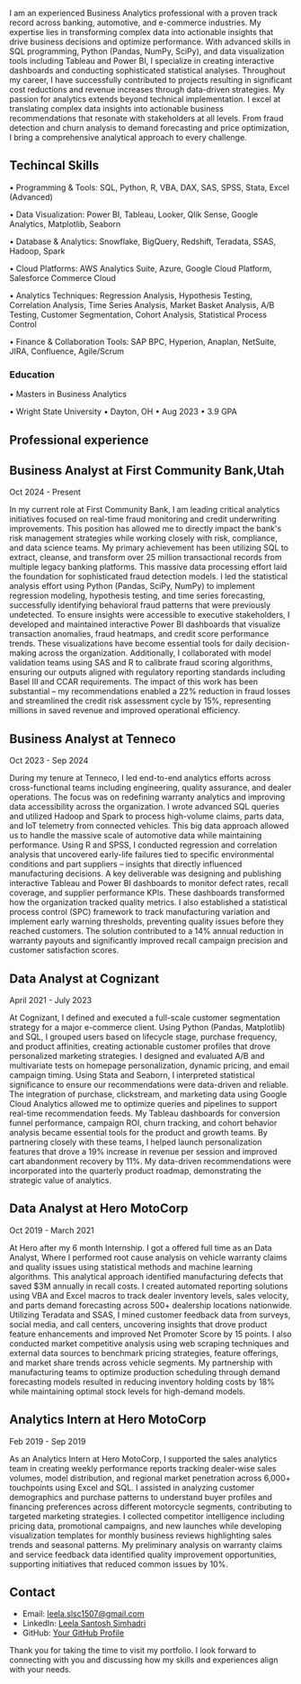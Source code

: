 I am an experienced Business Analytics professional with a proven track record across banking, automotive, and e-commerce industries. My expertise lies in transforming complex data into actionable insights that drive business decisions and optimize performance. With advanced skills in SQL programming, Python (Pandas, NumPy, SciPy), and data visualization tools including Tableau and Power BI, I specialize in creating interactive dashboards and conducting sophisticated statistical analyses.
Throughout my career, I have successfully contributed to projects resulting in significant cost reductions and revenue increases through data-driven strategies. My passion for analytics extends beyond technical implementation. I excel at translating complex data insights into actionable business recommendations that resonate with stakeholders at all levels. From fraud detection and churn analysis to demand forecasting and price optimization, I bring a comprehensive analytical approach to every challenge.


## Techincal Skills 

• Programming & Tools: SQL, Python, R, VBA, DAX, SAS, SPSS, Stata, Excel (Advanced)


• Data Visualization: Power BI, Tableau, Looker, Qlik Sense, Google Analytics, Matplotlib, Seaborn


• Database & Analytics: Snowflake, BigQuery, Redshift, Teradata, SSAS, Hadoop, Spark


• Cloud Platforms: AWS Analytics Suite, Azure, Google Cloud Platform, Salesforce Commerce Cloud


• Analytics Techniques: Regression Analysis, Hypothesis Testing, Correlation Analysis, Time Series Analysis, 
  Market Basket Analysis, A/B Testing, Customer Segmentation, Cohort Analysis, Statistical Process Control
  
    
• Finance & Collaboration Tools: SAP BPC, Hyperion, Anaplan, NetSuite, JIRA, Confluence, Agile/Scrum

### Education
• Masters in Business Analytics
  
• Wright State University • Dayton, OH • Aug 2023 • 3.9 GPA

## Professional experience

## Business Analyst at First Community Bank,Utah 
   Oct 2024 - Present
   
   
In my current role at First Community Bank, I am leading critical analytics initiatives focused on real-time fraud monitoring and credit underwriting improvements. This position has allowed me to directly impact the bank's risk management strategies while working closely with risk, compliance, and data science teams.
My primary achievement has been utilizing SQL to extract, cleanse, and transform over 25 million transactional records from multiple legacy banking platforms. This massive data processing effort laid the foundation for sophisticated fraud detection models. I led the statistical analysis effort using Python (Pandas, SciPy, NumPy) to implement regression modeling, hypothesis testing, and time series forecasting, successfully identifying behavioral fraud patterns that were previously undetected.
To ensure insights were accessible to executive stakeholders, I developed and maintained interactive Power BI dashboards that visualize transaction anomalies, fraud heatmaps, and credit score performance trends. These visualizations have become essential tools for daily decision-making across the organization. Additionally, I collaborated with model validation teams using SAS and R to calibrate fraud scoring algorithms, ensuring our outputs aligned with regulatory reporting standards including Basel III and CCAR requirements.
The impact of this work has been substantial – my recommendations enabled a 22% reduction in fraud losses and streamlined the credit risk assessment cycle by 15%, representing millions in saved revenue and improved operational efficiency.

## Business Analyst at Tenneco 
   Oct 2023 - Sep 2024
   
   
During my tenure at Tenneco, I led end-to-end analytics efforts across cross-functional teams including engineering, quality assurance, and dealer operations. The focus was on redefining warranty analytics and improving data accessibility across the organization.
I wrote advanced SQL queries and utilized Hadoop and Spark to process high-volume claims, parts data, and IoT telemetry from connected vehicles. This big data approach allowed us to handle the massive scale of automotive data while maintaining performance. Using R and SPSS, I conducted regression and correlation analysis that uncovered early-life failures tied to specific environmental conditions and part suppliers – insights that directly influenced manufacturing decisions.
A key deliverable was designing and publishing interactive Tableau and Power BI dashboards to monitor defect rates, recall coverage, and supplier performance KPIs. These dashboards transformed how the organization tracked quality metrics. I also established a statistical process control (SPC) framework to track manufacturing variation and implement early warning thresholds, preventing quality issues before they reached customers.
The solution contributed to a 14% annual reduction in warranty payouts and significantly improved recall campaign precision and customer satisfaction scores.

## Data Analyst at Cognizant 
   April 2021 - July 2023
   
   
At Cognizant, I defined and executed a full-scale customer segmentation strategy for a major e-commerce client. Using Python (Pandas, Matplotlib) and SQL, I grouped users based on lifecycle stage, purchase frequency, and product affinities, creating actionable customer profiles that drove personalized marketing strategies.
I designed and evaluated A/B and multivariate tests on homepage personalization, dynamic pricing, and email campaign timing. Using Stata and Seaborn, I interpreted statistical significance to ensure our recommendations were data-driven and reliable. The integration of purchase, clickstream, and marketing data using Google Cloud Analytics allowed me to optimize queries and pipelines to support real-time recommendation feeds.
My Tableau dashboards for conversion funnel performance, campaign ROI, churn tracking, and cohort behavior analysis became essential tools for the product and growth teams. By partnering closely with these teams, I helped launch personalization features that drove a 19% increase in revenue per session and improved cart abandonment recovery by 11%. My data-driven recommendations were incorporated into the quarterly product roadmap, demonstrating the strategic value of analytics.

## Data Analyst at Hero MotoCorp
   Oct 2019 - March 2021
   
   
At Hero after my 6 month Internship. I got a offered full time as an Data Analyst, Where I performed root cause analysis on vehicle warranty claims and quality issues using statistical methods and machine learning algorithms. This analytical approach identified manufacturing defects that saved $3M annually in recall costs. I created automated reporting solutions using VBA and Excel macros to track dealer inventory levels, sales velocity, and parts demand forecasting across 500+ dealership locations nationwide.
Utilizing Teradata and SSAS, I mined customer feedback data from surveys, social media, and call centers, uncovering insights that drove product feature enhancements and improved Net Promoter Score by 15 points. I also conducted market competitive analysis using web scraping techniques and external data sources to benchmark pricing strategies, feature offerings, and market share trends across vehicle segments.
My partnership with manufacturing teams to optimize production scheduling through demand forecasting models resulted in reducing inventory holding costs by 18% while maintaining optimal stock levels for high-demand models.

## Analytics Intern at Hero MotoCorp
   Feb 2019 - Sep 2019

   
As an Analytics Intern at Hero MotoCorp, I supported the sales analytics team in creating weekly performance reports tracking dealer-wise sales volumes, model distribution, and regional market penetration across 6,000+ touchpoints using Excel and SQL. I assisted in analyzing customer demographics and purchase patterns to understand buyer profiles and financing preferences across different motorcycle segments, contributing to targeted marketing strategies.
I collected competitor intelligence including pricing data, promotional campaigns, and new launches while developing visualization templates for monthly business reviews highlighting sales trends and seasonal patterns. My preliminary analysis on warranty claims and service feedback data identified quality improvement opportunities, supporting initiatives that reduced common issues by 10%.




## Contact

- Email: leela.slsc1507@gmail.com
- LinkedIn: [Leela Santosh Simhadri](www.linkedin.com/in/leelasimhadri)
- GitHub: [Your GitHub Profile](your-github-url)

Thank you for taking the time to visit my portfolio. I look forward to connecting with you and discussing how my skills and experiences align with your needs.

